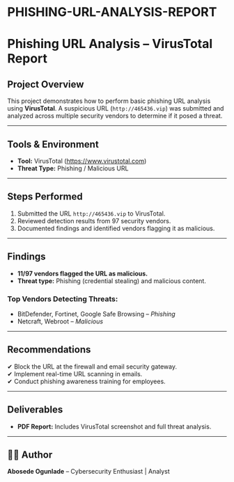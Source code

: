# PHISHING-URL-ANALYSIS-REPORT

# Phishing URL Analysis – VirusTotal Report

## Project Overview
This project demonstrates how to perform basic phishing URL analysis using **VirusTotal**. A suspicious URL (`http://465436.vip`) was submitted and analyzed across multiple security vendors to determine if it posed a threat.

---

## Tools & Environment
- **Tool:** VirusTotal (https://www.virustotal.com)
- **Threat Type:** Phishing / Malicious URL

---

## Steps Performed
1. Submitted the URL `http://465436.vip` to VirusTotal.
2. Reviewed detection results from 97 security vendors.
3. Documented findings and identified vendors flagging it as malicious.

---

## Findings
- **11/97 vendors flagged the URL as malicious.**
- **Threat type:** Phishing (credential stealing) and malicious content.

### **Top Vendors Detecting Threats:**
- BitDefender, Fortinet, Google Safe Browsing – *Phishing*
- Netcraft, Webroot – *Malicious*

---

## Recommendations
✔ Block the URL at the firewall and email security gateway.  
✔ Implement real-time URL scanning in emails.  
✔ Conduct phishing awareness training for employees.

---

## Deliverables
- **PDF Report:** Includes VirusTotal screenshot and full threat analysis.

---

## 👩‍💻 Author
**Abosede Ogunlade** – Cybersecurity Enthusiast | Analyst


